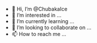 - 👋 Hi, I’m @ChubakaIce
- 👀 I’m interested in ...
- 🌱 I’m currently learning ...
- 💞️ I’m looking to collaborate on ...
- 📫 How to reach me ...

<!---
ChubakaIce/ChubakaIce is a ✨ special ✨ repository because its `README.md` (this file) appears on your GitHub profile.
You can click the Preview link to take a look at your changes.
--->
